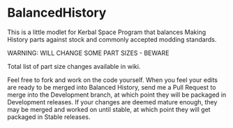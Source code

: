 # BalancedHistory

This is a little modlet for Kerbal Space Program that balances Making History parts against stock and commonly accepted modding standards.

WARNING: WILL CHANGE SOME PART SIZES - BEWARE

Total list of part size changes available in wiki.

Feel free to fork and work on the code yourself. When you feel your edits are ready to be merged into Balanced History, send me a Pull Request to merge into the Development branch, at which point they will be packaged in Development releases. If your changes are deemed mature enough, they may be merged and worked on until stable, at which point they will get packaged in Stable releases.
